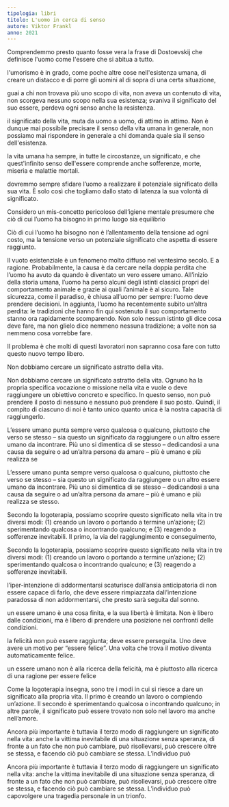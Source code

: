 ```yaml
---
tipologia: libri
titolo: L'uomo in cerca di senso
autore: Viktor Frankl
anno: 2021
---
```


Comprendemmo presto quanto fosse vera la frase di Dostoevskij che definisce l'uomo come l'essere che si abitua a tutto.

l'umorismo è in grado, come poche altre cose nell'esistenza umana, di creare un distacco e di porre gli uomini al di sopra di una certa situazione,

guai a chi non trovava più uno scopo di vita, non aveva un contenuto di vita, non scorgeva nessuno scopo nella sua esistenza; svaniva il significato del suo essere, perdeva ogni senso anche la resistenza.

il significato della vita, muta da uomo a uomo, di attimo in attimo. Non è dunque mai possibile precisare il senso della vita umana in generale, non possiamo mai rispondere in generale a chi domanda quale sia il senso dell'esistenza.

la vita umana ha sempre, in tutte le circostanze, un significato, e che quest'infinito senso dell'essere comprende anche sofferenze, morte, miseria e malattie mortali.

dovremmo sempre sfidare l’uomo a realizzare il potenziale significato della sua vita. È solo così che togliamo dallo stato di latenza la sua volontà di significato.

Considero un mis-concetto pericoloso dell’igiene mentale presumere che ciò di cui l’uomo ha bisogno in primo luogo sia equilibrio

Ciò di cui l’uomo ha bisogno non è l’allentamento della tensione ad ogni costo, ma la tensione verso un potenziale significato che aspetta di essere raggiunto.

Il vuoto esistenziale è un fenomeno molto diffuso nel ventesimo secolo. E a ragione. Probabilmente, la causa è da cercare nella doppia perdita che l’uomo ha avuto da quando è diventato un vero essere umano. All’inizio della storia umana, l’uomo ha perso alcuni degli istinti classici propri del comportamento animale e grazie ai quali l’animale è al sicuro. Tale sicurezza, come il paradiso, è chiusa all’uomo per sempre: l’uomo deve prendere decisioni. In aggiunta, l’uomo ha recentemente subìto un’altra perdita: le tradizioni che hanno fin qui sostenuto il suo comportamento stanno ora rapidamente scomparendo. Non solo nessun istinto gli dice cosa deve fare, ma non glielo dice nemmeno nessuna tradizione; a volte non sa nemmeno cosa vorrebbe fare.

Il problema è che molti di questi lavoratori non sapranno cosa fare con tutto questo nuovo tempo libero.

Non dobbiamo cercare un significato astratto della vita.

Non dobbiamo cercare un significato astratto della vita. Ognuno ha la propria specifica vocazione o missione nella vita e vuole o deve raggiungere un obiettivo concreto e specifico. In questo senso, non può prendere il posto di nessuno e nessuno può prendere il suo posto. Quindi, il compito di ciascuno di noi è tanto unico quanto unica è la nostra capacità di raggiungerlo.

L’essere umano punta sempre verso qualcosa o qualcuno, piuttosto che verso se stesso – sia questo un significato da raggiungere o un altro essere umano da incontrare. Più uno si dimentica di se stesso – dedicandosi a una causa da seguire o ad un’altra persona da amare – più è umano e più realizza se

L’essere umano punta sempre verso qualcosa o qualcuno, piuttosto che verso se stesso – sia questo un significato da raggiungere o un altro essere umano da incontrare. Più uno si dimentica di se stesso – dedicandosi a una causa da seguire o ad un’altra persona da amare – più è umano e più realizza se stesso.

Secondo la logoterapia, possiamo scoprire questo significato nella vita in tre diversi modi: (1) creando un lavoro o portando a termine un’azione; (2) sperimentando qualcosa o incontrando qualcuno; e (3) reagendo a sofferenze inevitabili. Il primo, la via del raggiungimento e conseguimento,

Secondo la logoterapia, possiamo scoprire questo significato nella vita in tre diversi modi: (1) creando un lavoro o portando a termine un’azione; (2) sperimentando qualcosa o incontrando qualcuno; e (3) reagendo a sofferenze inevitabili.

l’iper-intenzione di addormentarsi scaturisce dall’ansia anticipatoria di non essere capace di farlo, che deve essere rimpiazzata dall’intenzione paradossa di non addormentarsi, che presto sarà seguita dal sonno.

un essere umano è una cosa finita, e la sua libertà è limitata. Non è libero dalle condizioni, ma è libero di prendere una posizione nei confronti delle condizioni.

la felicità non può essere raggiunta; deve essere perseguita. Uno deve avere un motivo per “essere felice”. Una volta che trova il motivo diventa automaticamente felice.

un essere umano non è alla ricerca della felicità, ma è piuttosto alla ricerca di una ragione per essere felice

Come la logoterapia insegna, sono tre i modi in cui si riesce a dare un significato alla propria vita. Il primo è creando un lavoro o compiendo un’azione. Il secondo è sperimentando qualcosa o incontrando qualcuno; in altre parole, il significato può essere trovato non solo nel lavoro ma anche nell’amore.

Ancora più importante è tuttavia il terzo modo di raggiungere un significato nella vita: anche la vittima inevitabile di una situazione senza speranza, di fronte a un fato che non può cambiare, può risollevarsi, può crescere oltre se stessa, e facendo ciò può cambiare se stessa. L’individuo può

Ancora più importante è tuttavia il terzo modo di raggiungere un significato nella vita: anche la vittima inevitabile di una situazione senza speranza, di fronte a un fato che non può cambiare, può risollevarsi, può crescere oltre se stessa, e facendo ciò può cambiare se stessa. L’individuo può capovolgere una tragedia personale in un trionfo.
